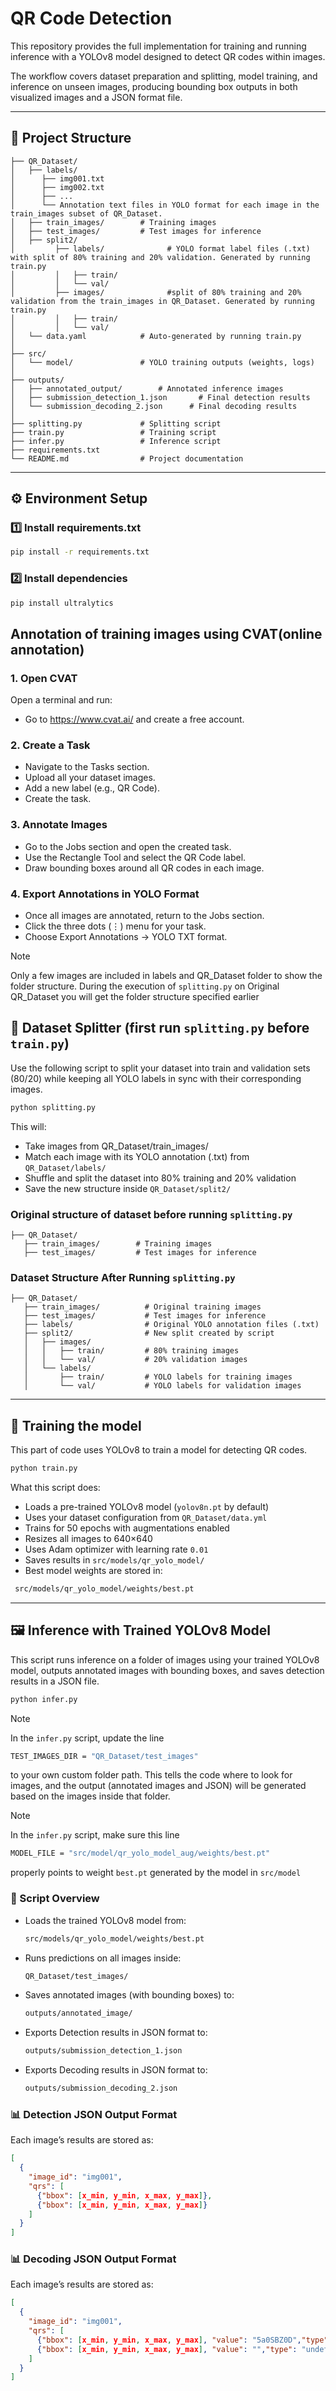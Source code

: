 # QR Code Detection

This repository provides the full implementation for training and running inference with a YOLOv8 model designed to detect QR codes within images.

The workflow covers dataset preparation and splitting, model training, and inference on unseen images, producing bounding box outputs in both visualized images and a JSON format file.

---

## 📂 Project Structure  

```
├── QR_Dataset/
│   ├── labels/
│      ├── img001.txt
│      ├── img002.txt
│      ├── ...
│      └── Annotation text files in YOLO format for each image in the train_images subset of QR_Dataset.
│   ├── train_images/        # Training images
│   ├── test_images/         # Test images for inference
│   ├── split2/  
│         ├── labels/              # YOLO format label files (.txt) with split of 80% training and 20% validation. Generated by running train.py
│         │   ├── train/
│         │   └── val/
│         ├── images/              #split of 80% training and 20% validation from the train_images in QR_Dataset. Generated by running train.py
│         │   ├── train/
│         │   └── val/
│   └── data.yaml            # Auto-generated by running train.py
│
├── src/
│   └── model/               # YOLO training outputs (weights, logs)
│
├── outputs/
│   ├── annotated_output/        # Annotated inference images
│   ├── submission_detection_1.json       # Final detection results
│   └── submission_decoding_2.json      # Final decoding results
│
├── splitting.py             # Splitting script
├── train.py                 # Training script
├── infer.py                 # Inference script
├── requirements.txt
└── README.md                # Project documentation

```
---

## ⚙️ Environment Setup 

### 1️⃣ Install requirements.txt  
```bash
pip install -r requirements.txt
```

### 2️⃣ Install dependencies  
```bash
pip install ultralytics
```
## Annotation of training images using CVAT(online annotation)

### 1. Open CVAT
Open a terminal and run:
- Go to https://www.cvat.ai/ and create a free account.
  
### 2. Create a Task
- Navigate to the Tasks section.
- Upload all your dataset images.
- Add a new label (e.g., QR Code).
- Create the task.

### 3. Annotate Images
- Go to the Jobs section and open the created task.
- Use the Rectangle Tool and select the QR Code label.
- Draw bounding boxes around all QR codes in each image.

### 4. Export Annotations in YOLO Format
- Once all images are annotated, return to the Jobs section.
- Click the three dots (⋮) menu for your task.
- Choose Export Annotations → YOLO TXT format.


> [!NOTE]  
> Only a few images are included in labels and QR_Dataset folder to show the folder structure. During the execution of ``splitting.py`` on Original QR_Dataset you will get the folder structure specified earlier


## 📂 Dataset Splitter (first run ```splitting.py``` before ```train.py```)

Use the following script to split your dataset into train and validation sets (80/20) while keeping all YOLO labels in sync with their corresponding images.

```bash
python splitting.py
```

This will:  
- Take images from QR_Dataset/train_images/
- Match each image with its YOLO annotation (.txt) from ```QR_Dataset/labels/```
- Shuffle and split the dataset into 80% training and 20% validation
- Save the new structure inside ```QR_Dataset/split2/```

### Original structure of dataset before running ```splitting.py```

```
├── QR_Dataset/
   ├── train_images/        # Training images
   ├── test_images/         # Test images for inference
```

### Dataset Structure After Running ```splitting.py```

```
├── QR_Dataset/
   ├── train_images/          # Original training images
   ├── test_images/           # Test images for inference
   ├── labels/                # Original YOLO annotation files (.txt)
   ├── split2/                # New split created by script
   │   ├── images/
   │   │   ├── train/         # 80% training images
   │   │   └── val/           # 20% validation images
   │   └── labels/
   │       ├── train/         # YOLO labels for training images
   │       └── val/           # YOLO labels for validation images

```

---



## 🚀 Training the model

This part of code uses YOLOv8 to train a  model for detecting QR codes. 

```bash
python train.py
```

What this script does:  
- Loads a pre-trained YOLOv8 model (```yolov8n.pt``` by default)
- Uses your dataset configuration from ```QR_Dataset/data.yml```
- Trains for 50 epochs with augmentations enabled
- Resizes all images to 640×640
- Uses Adam optimizer with learning rate ```0.01```
- Saves results in ```src/models/qr_yolo_model/```
- Best model weights are stored in:
 ```bash
  src/models/qr_yolo_model/weights/best.pt
  ```
---

## 🖼️ Inference with Trained YOLOv8 Model

This script runs inference on a folder of images using your trained YOLOv8 model, outputs annotated images with bounding boxes, and saves detection results in a JSON file.

```bash
python infer.py
```
> [!NOTE]  
> In the ```infer.py``` script, update the line
> ```bash
> TEST_IMAGES_DIR = "QR_Dataset/test_images"
> ```
> to your own custom folder path. This tells the code where to look for images, and the output (annotated images and JSON) will be generated based on the images inside that folder.

> [!NOTE]  
> In the ```infer.py``` script, make sure this line
> ```bash
> MODEL_FILE = "src/model/qr_yolo_model_aug/weights/best.pt"
> ```
> properly points to weight ```best.pt``` generated by the model in ```src/model```

### 📂 Script Overview
- Loads the trained YOLOv8 model from:
  ```bash
  src/models/qr_yolo_model/weights/best.pt
  ```
- Runs predictions on all images inside:
  ```bash
  QR_Dataset/test_images/
  ```
- Saves annotated images (with bounding boxes) to:
  ```bash
  outputs/annotated_image/
  ```
- Exports Detection results in JSON format to:
  ```bash
  outputs/submission_detection_1.json
  ```

- Exports Decoding results in JSON format to:
  ```bash
  outputs/submission_decoding_2.json
  ```

### 📊 Detection JSON Output Format
Each image’s results are stored as:
```json
[
  {
    "image_id": "img001",
    "qrs": [
      {"bbox": [x_min, y_min, x_max, y_max]},
      {"bbox": [x_min, y_min, x_max, y_max]}
    ]
  }
]
```

### 📊 Decoding JSON Output Format
Each image’s results are stored as:
```json
[
  {
    "image_id": "img001",
    "qrs": [
      {"bbox": [x_min, y_min, x_max, y_max], "value": "5a0SBZ0D","type": "serial"},
      {"bbox": [x_min, y_min, x_max, y_max], "value": "","type": "undetected"}
    ]
  }
]
```

